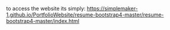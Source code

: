 to access the website its simply:
https://simplemaker-1.github.io/PortfolioWebsite/resume-bootstrap4-master/resume-bootstrap4-master/index.html
